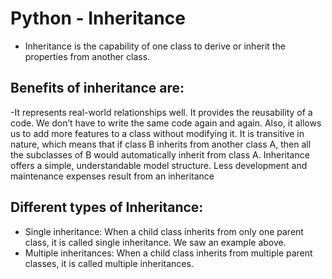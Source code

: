# Python - Inheritance
-  Inheritance is the capability of one class to derive or inherit the properties from another class.
## Benefits of inheritance are: 
-It represents real-world relationships well.
It provides the reusability of a code. We don’t have to write the same code again and again. Also, it allows us to add more features to a class without modifying it.
It is transitive in nature, which means that if class B inherits from another class A, then all the subclasses of B would automatically inherit from class A.
Inheritance offers a simple, understandable model structure. 
Less development and maintenance expenses result from an inheritance
## Different types of Inheritance:
- Single inheritance: When a child class inherits from only one parent class, it is called single inheritance. We saw an example above.
- Multiple inheritances: When a child class inherits from multiple parent classes, it is called multiple inheritances.
